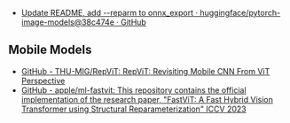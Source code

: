 


- [Update README, add --reparm to onnx\_export · huggingface/pytorch-image-models@38c474e · GitHub](https://github.com/huggingface/pytorch-image-models/commit/38c474e3de0347e0e5545fb809c4b70de6a69977)


## Mobile Models

- [GitHub - THU-MIG/RepViT: RepViT: Revisiting Mobile CNN From ViT Perspective](https://github.com/THU-MIG/RepViT)
- [GitHub - apple/ml-fastvit: This repository contains the official implementation of the research paper, "FastViT: A Fast Hybrid Vision Transformer using Structural Reparameterization" ICCV 2023](https://github.com/apple/ml-fastvit)
